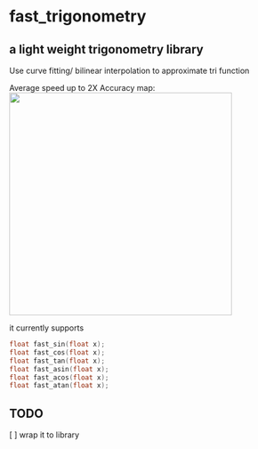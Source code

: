 # fast_trigonometry   

## a light weight trigonometry library  

Use curve fitting/ bilinear interpolation to approximate tri function

Average speed up to 2X
Accuracy map:
<img src="./Figure_1.jpg" width="400" height="400" />

it currently supports

```C
float fast_sin(float x);
float fast_cos(float x);
float fast_tan(float x);
float fast_asin(float x);
float fast_acos(float x);
float fast_atan(float x);
```

## TODO  

[ ] wrap it to library  

